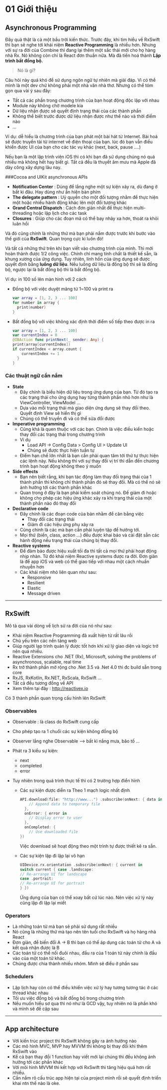 # 01 Giới thiệu
## Asynchronous Programming

Đây quả thật là cả một bầu trời kiến thức. Trước đây, khi tìm hiểu về RxSwift thì bạn sẽ nghe tới khái niệm **Reactive Programming** là nhiều hơn. Nhưng với sự ra đời của Combine thì đang lại thêm một sắc thái mới cho họ hàng nhà Rx. Nó không còn chỉ là React đơn thuần nữa. Mà đã tiến hoá thành **Lập trình bất đồng bộ.**

> Nó là gì?

Câu hỏi này quá khó để sử dụng ngôn ngữ tự nhiên mà giải đáp. Vì có thể mình là một dev chứ không phải một nhà văn nhà thơ. Nhưng có thể tóm gọn qua vài ý sau đây:

* Tất cả các phần trong chương trình của bạn hoạt động độc lập với nhau
* Module này không chờ modele kia
* Dữ liệu nhận được sẽ quyết định trạng thái của các thành phần
* Không thể biết trước được dữ liệu nhận được như thế nào và thời điểm nào
* ...

Ví dụ: dễ hiểu là chương trình của bạn phát một bài hát từ Internet. Bài hoá sẽ được truyền tải từ internet về điện thoại của bạn. lúc đó bạn vẫn điều khiển được UI của bạn cho các tác vụ khác (next, back, pause ....)

Nếu bạn là một lập trình viên iOS thì có khi bạn đã sử dụng chúng nó quá nhiều mà không hết hay biết gì. Tất cả đều là thuyết âm mưu mà Apple đã dày công xây dựng lâu nay.

###Cocoa and UIKit asynchronous APIs

* **Notification Center** : Dùng để lắng nghe một sự kiện xảy ra, dù đang ở bất kì đâu. Hay dùng như ẩn hiện bàn phím
* **The delegate pattern** : Uỷ quyền cho một đối tượng nhằm để thực hiện một hoặc nhiều hành động khác lên một đối tượng khác
* **Grand Central Dispatch** : Cách đơn giản nhất để thực hiện multi-threading hoặc lập lịch cho các task
* **Closures** : Giúp cho các đoạn mã có thể bay nhảy xa hơn, thoát ra khỏi luân hồi

Và đó cũng chính là những thứ mà bạn phải nắm được trước khi bước vào thế giới của **RxSwift**. Quan trọng cực kì luôn đó!

Và tất cả những thứ trên khi bạn viết vào chương trình của mình. Thì mới hoàn thành được 1/2 công việc. Chính chỉ mang tính chất là thiết kế sẵn, là khung xương của ứng dụng. Tuy nhiên, linh hồn của ứng dụng sẽ được quyết định bằng **luồng dữ liệu**. Nếu luồng dữ liệu là đồng bộ thì sẽ là đồng bộ, ngược lại là bất đồng bộ thì là bất đồng bộ.

Ví dụ: in 100 số lên màn hình với 2 cách

* Đồng bộ với việc duyệt mãng từ 1~100 và print ra

  ```swift
  var array = [1, 2, 3 ... 100]
  for number in array {
    print(number)
  }
  ```

* Bất đồng bộ với việc không xác định thời điểm số tiếp theo được in ra

  ```swift
  var array = [1, 2, 3 ... 100]
  var currentIndex = 0
  @IBAction func printNext(_ sender: Any) { 
  print(array[currentIndex])
  if currentIndex < array.count {
      currentIndex += 1
    }
  }
  ```



### Các thuật ngữ cần nắm

* **State**
  * Đây chính là biểu hiện dữ liệu trong ứng dụng của bạn. Từ đó tạo ra các trạng thái cho ứng dụng hay từng thành phần nhỏ hơn như là ViewController, ViewModel ...
  * Dựa vào mỗi trạng thái mà giao diện ứng dụng sẽ thay đổi theo. Quyết định View sẽ hiển thị gì
  * Chúng có thể truyền đi và có thể sửa đổi được
* **Imperative programming**
  * Cũng khá là quen thuộc với các bạn. Chính là việc điều kiển hoặc thay đổi các trạng thái trong chương trình
  * Ví dụ
    * Load API -> Config Data > Config UI > Update UI 
    * Chúng sẽ được thực hiện tuần tự
  * Điểm hạn chế lớn nhất là bạn cần phải quan tâm tới thứ tự thực hiện các lệnh này. Nếu không thì với sự thay đổi vị trí thì dẫn đến chương trình bạn hoạt động không theo ý muốn
* **Side effects**
  * Bạn nên biết rằng, khi bạn tác động làm thay đổi trạng thái của 1 thành phần thì không chỉ thành phần đó sẽ thay đổi. Mà có thể nó sẽ ảnh hưởng tới các thành phần khác
  * Quan trong ở đây là bạn phải kiểm soát chúng nó. Để giảm đi hoặc không cho phép các hiệu ứng khác xảy ra khi trạng thái của một thành phần nào đó thay đổi
* **Declarative code**
  * Đây chính là các đoạn code của bản nhằm để cân bằng việc
    * Thay đổi các trạng thái 
    * Giảm đi các hiệu ứng phụ xảy ra
  * Cũng chính là các mà bạn cần phải luyện tập để hướng tới.
  * Mọi thứ (biến, class, action ...) đều được khai báo và cài đặt sẵn các hành động nếu trạng thái của chúng bị thay đổi.
* **Reactive systems**
  * Để đảm bảo được hiệu xuất tối đa thì tất cả mọi thứ phải hoạt động nhịp nhàn. Từ đó khái niệm Reactive systems được ra đời. Đơn giản là để app iOS và web có thể giao tiếp với nhau một cách nhuần nhuyễn hơn
  * Các khái niệm nhỏ liên quan như sau:
    * Responsive
    * Resilient
    * Elastic
    * Message driven

---

## RxSwift

Mô tả qua vài dòng về lịch sử ra đời của nó như sau:

- Khái niệm Reactive Programming đã xuất hiện từ rất lâu rồi
- Chủ yếu trên các nền tảng web
- Giúp người lạp trình quản lý được tốt hơn khi xử lý giao diện và logic trở nên quá nhiều.
- Reactive Extensions cho .NET (Rx), Microsoft, solving the problems of asynchronous, scalable, real time
- Rx trở thành phần mở rộng cho .Net 3.5 và .Net 4.0 thì đc build sẵn trong core
- RxJS, RxKotlin, Rx.NET, RxScala, RxSwift …
- Tất cả đều tương đồng về API
- Xem thêm tại đây : http://reactivex.io

Có 3 thành phần quan trọng cấu hình lên RxSwift

### Observables

* Observable<T>  : là class do RxSwift cung cấp

* Cho phép tạo ra 1 chuổi các sự kiện không đồng bộ

* Observer lắng nghe Observable —> bất kì nắng mưa, bão tố …

* Phát ra 3 kiểu sự kiện:

  * next
  * completed
  * error

* Tuy nhiên trong quá trình thực tế thì có 2 trường hợp điển hình

  * Các sự kiện được diễn ra Theo 1 mạch logic nhất định

    ```swift
    API.download(file: "http://www...") .subscribe(onNext: { data in
        // Append data to temporary file
      },
      onError: { error in
        // Display error to user
      },
      onCompleted: {
        // Use downloaded file
    })
    ```

    Việc download sẽ hoạt động theo một trình tự được thiết kê ra sẵn.

  * Các sự kiện lặp đi lặp lại vô hạn

    ```swift
    UIDevice.rx.orientation .subscribe(onNext: { current in
    switch current { case .landscape:
    // Re-arrange UI for landscape
    case .portrait:
    // Re-arrange UI for portrait
    } })
    ```

    Ứng dụng của bạn có thể xoay bất cứ lúc nào. Nên việc xử lý này cũng lặp đi lặp lại miết



### Operators

* Là những toán tử mà bạn sẽ phải sử dụng rất nhiều
* Nó cũng là những thứ mà tạo nên tên tuổi cho RxSwift và họ hàng nhà React
* Đơn giản, để biến đổi A -> B thì bạn có thể áp dụng các toán tử cho A và kết quả nhận được là B
* Các toán tử có thể nối đuôi nhau, đầu ra của 1 toán tử này chính là đầu vào của một toán tử khác.
* Chúng được chia thành nhiều nhóm. Mình sẽ điều ở phần sau

### Schedulers

* Lập lịch hay còn có thể điều khiển việc xử lý hay tương tương tác ở các thread khác nhau
* Tối ưu việc đồng bộ và bất đồng bộ trong chương trình
* Nếu muốn hiểu sơ qua thì nó như là GCD vậy, tuy nhiên nó là phần khó và mình sẽ đề cập sau

---

## **App architecture**

- Với kiến trúc project thì RxSwift không gây ra ảnh hưởng nào
- Các mô hình MVC, MVP hay MVVM thì không bị thay đổi khi thêm RxSwift vào
- Kể cả bạn thay đổi 1 function hay viết mới lại chúng thì đều không ảnh hưởng tới các phần khác
- Với môi hình MVVM thì kết hợp với RxSwift thì tăng hiệu quả hơn rất nhiều.
- Cần nắm rõ cấu trúc app hiện tại của project mình rồi sẽ quyết định triển khai ntn thế nào là oke.
